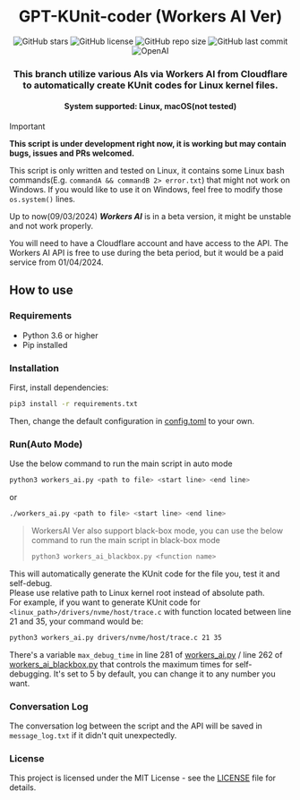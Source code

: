 <h1 align="center">GPT-KUnit-coder (Workers AI Ver)</h1>
<p align="center">
    <a href="https://github.com/sahuidhsu/GPT-KUnit-coder/stargazers" style="text-decoration:none" >
        <img src="https://img.shields.io/github/stars/sahuidhsu/GPT-KUnit-coder.svg" alt="GitHub stars"/>
    </a>
    <a href="https://github.com/sahuidhsu/GPT-KUnit-coder/blob/main/LICENSE" style="text-decoration:none" >
        <img src="https://img.shields.io/github/license/sahuidhsu/GPT-KUnit-coder" alt="GitHub license"/>
    </a>
    <img src="https://img.shields.io/github/repo-size/sahuidhsu/GPT-KUnit-coder" alt="GitHub repo size"/>
    <img src="https://img.shields.io/github/last-commit/sahuidhsu/GPT-KUnit-coder" alt="GitHub last commit"/>
    <br>
    <a href="https://developers.cloudflare.com/workers-ai/" style="text-decoration:none" >
        <img src="https://img.shields.io/badge/workers-ai-00A000?style=for-the-badge&logo=cloudflare" alt="OpenAI"/>
    </a>
</p>
<h3 align="center">This branch utilize various AIs via Workers AI from Cloudflare to 
automatically create KUnit codes for Linux kernel files.</h3>
<h4 align="center">System supported: Linux, macOS(not tested) </h4>

> [!IMPORTANT]
> **This script is under development right now, it is working but may contain bugs, issues and PRs welcomed.**
> 
> This script is only written and tested on Linux, it contains some Linux 
bash commands(E.g. ```commandA && commandB 2> error.txt```) that might not work on Windows. If you would like to use it
on Windows, feel free to modify those ```os.system()``` lines.
> 
> Up to now(09/03/2024) ***Workers AI*** is in a beta version, it might be unstable and not work properly.
> 
> You will need to have a Cloudflare account and have access to the API. The Workers AI API is free to use during the beta 
> period, but it would be a paid service from 01/04/2024.

## How to use
### Requirements
- Python 3.6 or higher
- Pip installed
### Installation
First, install dependencies:
```bash
pip3 install -r requirements.txt
```
Then, change the default configuration in [config.toml](config.toml) to your own.

### Run(Auto Mode)
Use the below command to run the main script in auto mode
```bash
python3 workers_ai.py <path to file> <start line> <end line>
```
or
```bash
./workers_ai.py <path to file> <start line> <end line>
```

> WorkersAI Ver also support black-box mode, you can use the below command to run the main script in black-box mode
> ```bash
> python3 workers_ai_blackbox.py <function name>
> ```

This will automatically generate the KUnit code for the file you,
test it and self-debug. \
Please use relative path to Linux kernel root instead of absolute path. \
For example, if you want to generate KUnit code for `<linux_path>/drivers/nvme/host/trace.c` with function located 
between line 21 and 35, your command would be:
```bash
python3 workers_ai.py drivers/nvme/host/trace.c 21 35
```
There's a variable `max_debug_time` in line 281 of [workers_ai.py](workers_ai.py) / line 262 of [workers_ai_blackbox.py](workers_ai_blackbox.py) that controls 
the maximum times for self-debugging. It's set to 5 by default, you can change it to any number you want.

### Conversation Log
The conversation log between the script and the API will be saved in `message_log.txt` if it didn't quit unexpectedly.

### License
This project is licensed under the MIT License - see the [LICENSE](LICENSE) file for details.
